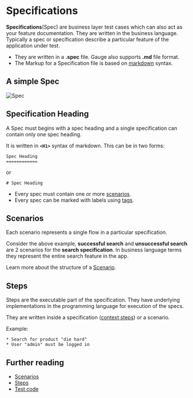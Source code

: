 # Specifications

**Specifications**(Spec) are business layer test cases which can also act as your feature documentation. They are written in the business language. Typically a spec or specification describe a particular feature of the application under test.
* They are written in a **.spec** file. Gauge also supports **.md** file format.
* The Markup for a Specification file is based on [markdown](https://en.wikipedia.org/wiki/Markdown) syntax.

## A simple Spec

![Spec](images/spec.png "Specification")


## Specification Heading

A Spec must begins with a spec heading and a single specification can contain only one spec heading.

It is written in **`<H1>`** syntax of markdown. This can be in two forms:

```
Spec Heading
============
```

 or

```
# Spec Heading
```

* Every spec must contain one or more [scenarios](scenarios.md).
* Every spec can be marked with labels using [tags](tags.md).

## Scenarios

Each scenario represents a single flow in a particular specification.

Consider the above example, **successful search** and **unsuccessful search** are 2 scenarios for the **search specification**. In business language terms they represent the entire search feature in the app.

Learn more about the structure of a [Scenario](scenarios.md).

## Steps

Steps are the executable part of the specification. They have underlying implementations in the programming language for execution of the specs.

They are written inside a specification ([context steps](contexts.md)) or a scenario.

Example:

```
* Search for product "die hard"
* User "admin" must be logged in
```

## Further reading

 * [Scenarios](scenarios.md)
 * [Steps](steps.md)
 * [Test code](../test_code/README.md)
